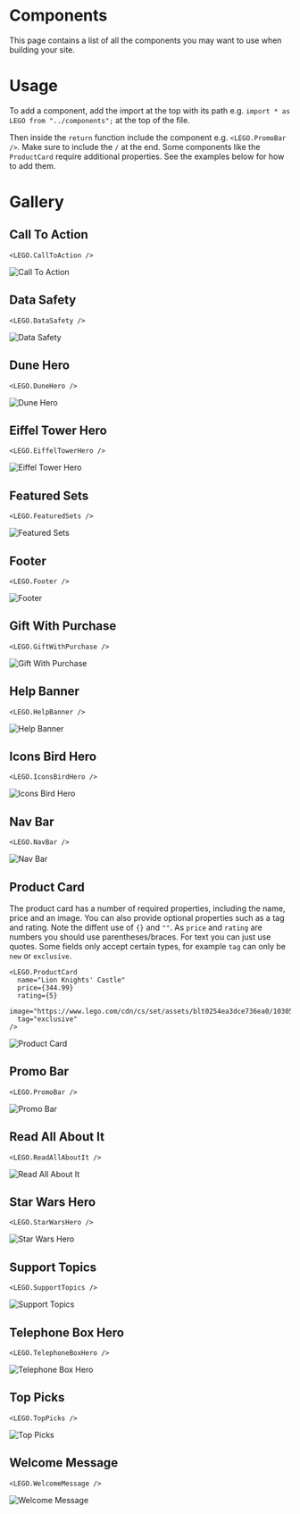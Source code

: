 # Components

This page contains a list of all the components you may want to use when building your site.

# Usage

To add a component, add the import at the top with its path e.g. `import * as LEGO from "../components";` at the top of the file.

Then inside the `return` function include the component e.g. `<LEGO.PromoBar />`. Make sure to include the `/` at the end. Some components like the `ProductCard` require additional properties. See the examples below for how to add them.

# Gallery

## Call To Action

`<LEGO.CallToAction />`

![Call To Action](./assets/CallToAction.png)

## Data Safety

`<LEGO.DataSafety />`

![Data Safety](./assets/DataSafety.png)

## Dune Hero

`<LEGO.DuneHero />`

![Dune Hero](./assets/DuneHero.png)

## Eiffel Tower Hero

`<LEGO.EiffelTowerHero />`

![Eiffel Tower Hero](./assets/EiffelTowerHero.png)

## Featured Sets

`<LEGO.FeaturedSets />`

![Featured Sets](./assets/FeaturedSets.png)

## Footer

`<LEGO.Footer />`

![Footer](./assets/Footer.png)

## Gift With Purchase

`<LEGO.GiftWithPurchase />`

![Gift With Purchase](./assets/GiftWithPurchase.png)

## Help Banner

`<LEGO.HelpBanner />`

![Help Banner](./assets/HelpBanner.png)

## Icons Bird Hero

`<LEGO.IconsBirdHero />`

![Icons Bird Hero](./assets/IconsBirdHero.png)

## Nav Bar

`<LEGO.NavBar />`

![Nav Bar](./assets/NavBar.png)

## Product Card

The product card has a number of required properties, including the name, price and an image. You can also provide optional properties such as a tag and rating. Note the diffent use of `{}` and `""`. As `price` and `rating` are numbers you should use parentheses/braces. For text you can just use quotes. Some fields only accept certain types, for example `tag` can only be `new` or `exclusive`.

```
<LEGO.ProductCard
  name="Lion Knights' Castle"
  price={344.99}
  rating={5}
  image="https://www.lego.com/cdn/cs/set/assets/blt0254ea3dce736ea0/10305.png"
  tag="exclusive"
/>
```

![Product Card](./assets/ProductCard.png)

## Promo Bar

`<LEGO.PromoBar />`

![Promo Bar](./assets/PromoBar.png)

## Read All About It

`<LEGO.ReadAllAboutIt />`

![Read All About It](./assets/ReadAllAboutIt.png)

## Star Wars Hero

`<LEGO.StarWarsHero />`

![Star Wars Hero](./assets/StarWarsHero.png)

## Support Topics

`<LEGO.SupportTopics />`

![Support Topics](./assets/SupportTopics.png)

## Telephone Box Hero

`<LEGO.TelephoneBoxHero />`

![Telephone Box Hero](./assets/TelephoneBoxHero.png)

## Top Picks

`<LEGO.TopPicks />`

![Top Picks](./assets/TopPicks.png)

## Welcome Message

`<LEGO.WelcomeMessage />`

![Welcome Message](./assets/WelcomeMessage.png)
